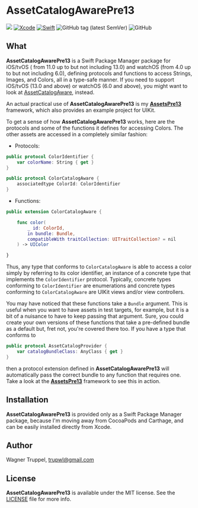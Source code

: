 # AssetCatalogAwarePre13
![](https://img.shields.io/badge/platforms-iOS%2011%20%7C%20tvOS%2011%20%7C%20watchOS%204-red)
[![Xcode](https://img.shields.io/badge/Xcode-11-blueviolet.svg)](https://developer.apple.com/xcode)
[![Swift](https://img.shields.io/badge/Swift-5.1-orange.svg)](https://swift.org)
![GitHub tag (latest SemVer)](https://img.shields.io/github/v/tag/wltrup/AssetCatalogAwarePre13)
![GitHub](https://img.shields.io/github/license/wltrup/AssetCatalogAwarePre13/LICENSE)

## What

**AssetCatalogAwarePre13** is a Swift Package Manager package for iOS/tvOS ( from 11.0 up to but not including 13.0) and watchOS (from 4.0 up to but not including 6.0), defining protocols and functions to access Strings, Images, and Colors, all in a type-safe manner. If you need to support iOS/tvOS (13.0 and above) or watchOS (6.0 and above), you might want to look at [AssetCatalogAware](https://github.com/wltrup/AssetCatalogAware), instead.

An actual practical use of **AssetCatalogAwarePre13** is my [**AssetsPre13**](https://github.com/wltrup/AssetsPre13) framework, which also provides an example project for UIKit.

To get a sense of how **AssetCatalogAwarePre13** works, here are the protocols and some of the functions it defines for accessing Colors. The other assets are accessed in a completely similar fashion:

- Protocols:
```swift
public protocol ColorIdentifier {
    var colorName: String { get }
}

public protocol ColorCatalogAware {
    associatedtype ColorId: ColorIdentifier
}
```

- Functions:
```swift
public extension ColorCatalogAware {

    func color(
        _ id: ColorId,
        in bundle: Bundle,
        compatibleWith traitCollection: UITraitCollection? = nil
    ) -> UIColor

}
```

Thus, any type that conforms to `ColorCatalogAware` is able to access a color simply by referring to its color identifier, an instance of a concrete type that implements the `ColorIdentifier` protocol. Typically, concrete types conforming to `ColorIdentifier` are enumerations and concrete types conforming to `ColorCatalogAware` are UIKit views and/or view controllers.

You may have noticed that these functions take a `Bundle` argument. This is useful when you want to have assets in test targets, for example, but it is a bit of a nuisance to have to keep passing that argument. Sure, you could create your own versions of these functions that take a pre-defined bundle as a default but, fret not, you're covered there too. If you have a type that conforms to
```swift
public protocol AssetCatalogProvider {
    var catalogBundleClass: AnyClass { get }
}
```
then a protocol extension defined in **AssetCatalogAwarePre13** will automatically pass the correct bundle to any function that requires one. Take a look at the [**AssetsPre13**](https://github.com/wltrup/AssetsPre13) framework to see this in action.

## Installation

**AssetCatalogAwarePre13** is provided only as a Swift Package Manager package, because I'm moving away from CocoaPods and Carthage, and can be easily installed directly from Xcode.

## Author

Wagner Truppel, trupwl@gmail.com

## License

**AssetCatalogAwarePre13** is available under the MIT license. See the [LICENSE](./LICENSE) file for more info.
